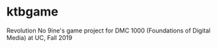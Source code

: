 # ktbgame

Revolution No 9ine's game project for DMC 1000 (Foundations of Digital Media) at UC, Fall 2019
